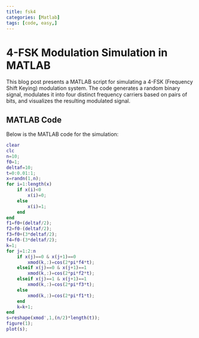 ```yaml
---
title: fsk4
categories: [Matlab]
tags: [code, easy,]
---
```

# 4-FSK Modulation Simulation in MATLAB

This blog post presents a MATLAB script for simulating a 4-FSK (Frequency Shift Keying) modulation system. The code generates a random binary signal, modulates it into four distinct frequency carriers based on pairs of bits, and visualizes the resulting modulated signal.

## MATLAB Code

Below is the MATLAB code for the simulation:

```matlab
clear
clc
n=10;
f0=1;
deltaf=10;
t=0:0.01:1;
x=randn(1,n);
for i=1:length(x)
    if x(i)<0
        x(i)=0;
    else 
        x(i)=1;
    end
end
f1=f0+(deltaf/2);
f2=f0-(deltaf/2);
f3=f0+(3*deltaf/2);
f4=f0-(3*deltaf/2);
k=1;
for j=1:2:n
    if x(j)==0 & x(j+1)==0
        xmod(k,:)=cos(2*pi*f4*t);
    elseif x(j)==0 & x(j+1)==1
        xmod(k,:)=cos(2*pi*f2*t);
    elseif x(j)==1 & x(j+1)==1
        xmod(k,:)=cos(2*pi*f3*t);
    else
        xmod(k,:)=cos(2*pi*f1*t);
    end
    k=k+1;
end
s=reshape(xmod',1,(n/2)*length(t));
figure(1);
plot(s);
```